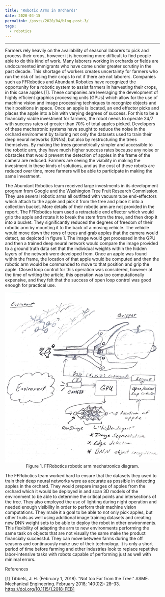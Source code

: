 ```yaml
---
title: 'Robotic Arms in Orchards'
date: 2020-04-15
permalink: /posts/2020/04/blog-post-3/
tags:
  - robotics
---
```


------

Farmers rely heavily on the availability of seasonal laborers to pick and process their crops, however it is becoming more difficult to find people able to do this kind of work. Many laborers working in orchards or fields are undocumented immigrants who have come under greater scrutiny in the past decade. This shortage of workers creates uncertainty for farmers who run the risk of losing their crops to rot if there are not laborers. Companies such as FFRobotics and Abundant Robotics have recognized the opportunity for a robotic system to assist farmers in harvesting their crops, in this case apples [1]. These companies are leveraging the development of highly efficient graphics processing units (GPUs) which allow for the use of machine vision and image processing techniques to recognize objects and their positions in space. Once an apple is located, an end effector picks and places the apple into a bin with varying degrees of success. For this to be a financially viable investment for farmers, the robot needs to operate 24/7 with success rates of greater than 70% of total apples picked. Developers of these mechatronic systems have sought to reduce the noise in the orchard environment by tailoring not only the datasets used to train their deep neural networks (DNNs), but also by restructuring the trees themselves. By making the trees geometrically simpler and accessible to the robotic arm, they have much higher success rates because any noise or obstacles that would prevent the detection of apples in the frame of the camera are reduced. Farmers are seeing the viability in making the investment in these kinds of solutions, and as the cost of these robots are reduced over time, more farmers will be able to participate in making the same investment.

The Abundant Robotics team received large investments in its development program from Google and the Washington Tree Fruit Research Commission. They use several robotic arms all outfitted with vacuum tube end-effectors which attach to the apple and pick it from the tree and place it into a collection bucket. More details of their robotic arm are not provided in the report. The FFRobotics team used a retractable end effector which would grip the apple and rotate it to break the stem from the tree, and then drop it into a bucket. They significantly reduced the degrees of freedom of their robotic arm by mounting it to the back of a moving vehicle. The vehicle would move down the rows of trees and grab apples that the camera would detect, as depicted in figure 1. The image would get processed in the GPU and then a trained deep neural network would compare the image provided to a ground truth data set that the individual weights within the hidden layers of the network were developed from. Once an apple was found within the frame, the location of that apple would be computed and then the robotic arm would be commanded to move to that position and grip the apple. Closed loop control for this operation was considered, however at the time of writing the article, this operation was too computationally expensive, and they felt that the success of open loop control was good enough for practical use. 

<p align="center">
<img src='/images/mechatronic_system_sketch.png'>
<br>
Figure 1. FFRobotics robotic arm mechatronics diagram.
</p>

The FFRobotics team worked hard to ensure that the datasets they used to train their deep neural networks were as accurate as possible in detecting apples in the orchard. They would prepare images of apples from the orchard which it would be deployed in and scan 3D models of the environment to be able to determine the critical points and intersections of the tree. They also employed the use of lighting during night operation and needed enough visibility in order to perform their machine vision computations. They made it a goal to be able to not only pick apples, but other fruits as well using additional image training datasets and creating new DNN weight sets to be able to deploy the robot in other environments. This flexibility of adapting the arm to new environments performing the same task on objects that are not visually the same make the product financially successful. They can move between farms during the off seasons and continuously make use of their technology. It is only a short period of time before farming and other industries look to replace repetitive labor-intensive tasks with robots capable of performing just as well with minimal errors. 

References

[1] Tibbets, J. H. (February 1, 2018). "Not too Far from the Tree." ASME. Mechanical Engineering. February 2018; 140(02): 28–33. https://doi.org/10.1115/1.2018-FEB1 